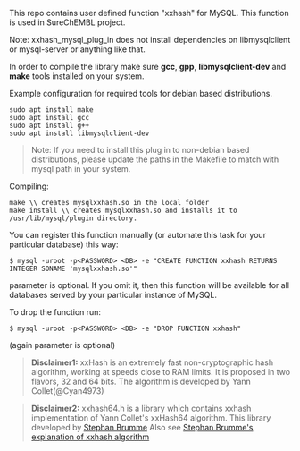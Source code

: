 This repo contains user defined function "xxhash" for MySQL.
This function is used in SureChEMBL project.

Note:
xxhash_mysql_plug_in does not install dependencies on libmysqlclient or mysql-server or anything like that.

In order to compile the library make sure **gcc**, **gpp**, **libmysqlclient-dev** and **make** tools installed on your system. 

Example configuration for required tools for debian based distributions. 


```
sudo apt install make
sudo apt install gcc
sudo apt install g++
sudo apt install libmysqlclient-dev
```

> Note: If you need to install this plug in to non-debian based distributions, please update the paths in the Makefile to match with mysql path in your system. 

Compiling:
```
make \\ creates mysqlxxhash.so in the local folder
make install \\ creates mysqlxxhash.so and installs it to /usr/lib/mysql/plugin directory.
```

You can register this function manually (or automate this task for your particular database)
this way:

```
$ mysql -uroot -p<PASSWORD> <DB> -e "CREATE FUNCTION xxhash RETURNS INTEGER SONAME 'mysqlxxhash.so'"
```

<DB> parameter is optional. If you omit it, then this function will be available for all
databases served by your particular instance of MySQL.


To drop the function run:
```
$ mysql -uroot -p<PASSWORD> <DB> -e "DROP FUNCTION xxhash"
```
(again <DB> parameter is optional)


> **Disclaimer1:** xxHash is an extremely fast non-cryptographic hash algorithm, working at speeds close to RAM limits. It is proposed in two flavors, 32 and 64 bits. The algorithm is developed by Yann Collet(@Cyan4973)

> **Disclaimer2:** xxhash64.h is a library which contains xxhash implementation of Yann Collet's xxHash64 algorithm. This library developed by [Stephan Brumme](https://github.com/stbrumme/xxhash) Also see [Stephan Brumme's explanation of xxhash algorithm](https://create.stephan-brumme.com/xxhash/)  
